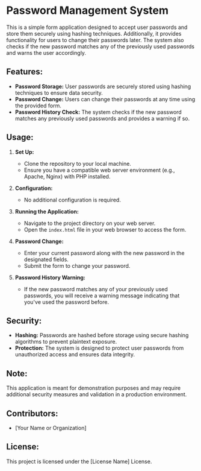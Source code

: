 # Password Management System

This is a simple form application designed to accept user passwords and store them securely using hashing techniques. Additionally, it provides functionality for users to change their passwords later. The system also checks if the new password matches any of the previously used passwords and warns the user accordingly.

## Features:

- **Password Storage:** User passwords are securely stored using hashing techniques to ensure data security.
- **Password Change:** Users can change their passwords at any time using the provided form.
- **Password History Check:** The system checks if the new password matches any previously used passwords and provides a warning if so.

## Usage:

1. **Set Up:**
   - Clone the repository to your local machine.
   - Ensure you have a compatible web server environment (e.g., Apache, Nginx) with PHP installed.

2. **Configuration:**
   - No additional configuration is required.

3. **Running the Application:**
   - Navigate to the project directory on your web server.
   - Open the `index.html` file in your web browser to access the form.

4. **Password Change:**
   - Enter your current password along with the new password in the designated fields.
   - Submit the form to change your password.

5. **Password History Warning:**
   - If the new password matches any of your previously used passwords, you will receive a warning message indicating that you've used the password before.

## Security:

- **Hashing:** Passwords are hashed before storage using secure hashing algorithms to prevent plaintext exposure.
- **Protection:** The system is designed to protect user passwords from unauthorized access and ensures data integrity.

## Note:

This application is meant for demonstration purposes and may require additional security measures and validation in a production environment.

## Contributors:

- [Your Name or Organization]

## License:

This project is licensed under the [License Name] License.
